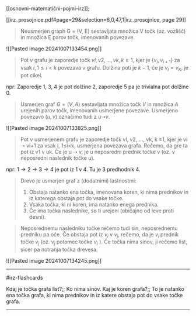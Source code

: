 [[osnovni-matematični-pojmi-irz]];

[[irz_prosojnice.pdf#page=29&selection=6,0,47,1|irz_prosojnice, page 29]]

> Neusmerjen graph G = (V, E) sestavljata množica V točk (oz. vozlišč) in množica E parov točk, imenovanih povezave.

![[Pasted image 20241007133454.png]]

> Pot v grafu je zaporedje točk $vl, v2, …, vk, k ≥1$, kjer je $\{v_i,v_{i+1}\}$ za vsak $i, 1≤ i < k$ povezava v grafu. Dolžina poti je $k -1$, če je $v_l = v_K$, je pot cikel.

npr: Zaporedje 1, 3, 4 je pot dolžine 2, zaporedje 5 pa je trivialna pot dolžine 0.

> Usmerjen graf $G = (V, A)$ sestavljata množica točk $V$ in množica $A$ urejenih parov točk, imenovanih usmerjene povezave. Usmerjeno povezavo $(u,v)$ označimo tudi z $u ➝ v$.

![[Pasted image 20241007133825.png]]

> Pot v usmerjenem grafu je zaporedje točk vl, v2, …, vk, k ≥1, kjer je vi ➝ vi+1 za vsak i, 1≤i<k, usmerjena povezava grafa. Rečemo, da gre ta pot iz v1 v uk. Če je u ➝ v, je u neposredni prednik točke v (oz. v neposredni naslednik točke u).

npr: $1 \rightarrow 2 \rightarrow 3 \rightarrow 4$ je pot iz $1$ v $4$. Tu je $3$ predhodnik $4$.

> Drevo je usmerjen graf z (dodatnimi) lastnostmi:
> 	1) Obstaja natanko ena točka, imenovana koren, ki nima prednikov in iz katerega obstaja pot do vsake točke. 
> 	2) Vsaka točka, ki ni koren, ima natanko enega prednika. 
> 	3) Če ima točka naslednike, so ti urejeni (običajno od leve proti desni).

> Neposrednemu nasledniku točke rečemo tudi sin, neposrednemu predniku pa oče. Če obstaja pot iz $v_i$ v $v_j$, rečemo, da je $v_i$ prednik točke $v_j$ (oz. $v_j$ potomec točke $v_i$ ). Če točka nima sinov, ji rečemo list, sicer pa notranja točka drevesa.

![[Pasted image 20241007134245.png]]

---

#irz-flashcards 

Kdaj je točka grafa list?;; Ko nima sinov.
Kaj je koren grafa?;; To je natanko ena točka grafa, ki nima prednikov in iz katere obstaja pot do vsake točke grafa.

---
